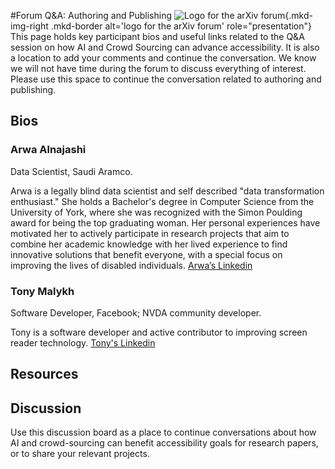 #Forum Q&A: Authoring and Publishing
![Logo for the arXiv forum](../../assets/arxiv-lockup-forum-bgcolor.png){.mkd-img-right .mkd-border alt='logo for the arXiv forum' role="presentation"}
This page holds key participant bios and useful links related to the Q&A session on how AI and Crowd Sourcing can advance accessibility. It is also a location to add your comments and continue the conversation. We know we will not have time during the forum to discuss everything of interest. Please use this space to continue the conversation related to authoring and publishing.

## Bios
### Arwa Alnajashi
Data Scientist, Saudi Aramco.

Arwa is a legally blind data scientist and self described "data transformation enthusiast." She holds a Bachelor's degree in Computer Science from the University of York, where she was recognized with the Simon Poulding award for being the top graduating woman. Her personal experiences have motivated her to actively participate in research projects that aim to combine her academic knowledge with her lived experience to find innovative solutions that benefit everyone, with a special focus on improving the lives of disabled individuals. [Arwa’s Linkedin](https://www.linkedin.com/in/arwa-alnajashi-84b1541a2/)

### Tony Malykh
Software Developer, Facebook; NVDA community developer.

Tony is a software developer and active contributor to improving screen reader technology. [Tony's Linkedin](https://www.linkedin.com/in/tony-malykh-2971591/)

## Resources

## Discussion
Use this discussion board as a place to continue conversations about how AI and crowd-sourcing can benefit accessibility goals for research papers, or to share your relevant projects.
